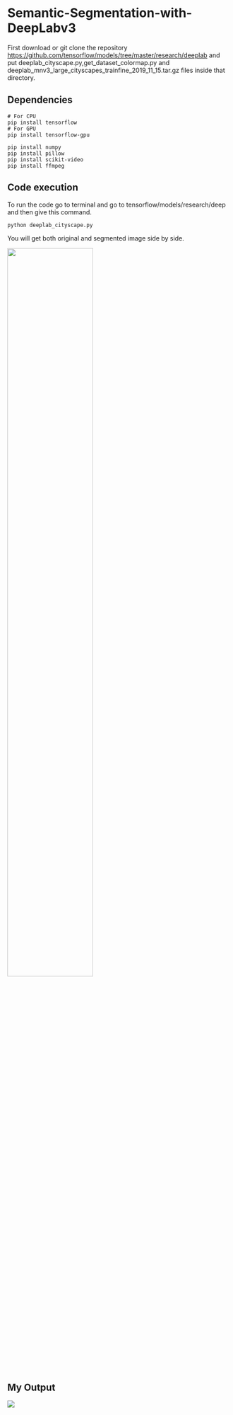 # Semantic-Segmentation-with-DeepLabv3

First download or git clone the repository https://github.com/tensorflow/models/tree/master/research/deeplab and put 
deeplab_cityscape.py,get_dataset_colormap.py and deeplab_mnv3_large_cityscapes_trainfine_2019_11_15.tar.gz files inside that directory. 
## Dependencies

```# For CPU  ``` <br/>
```pip install tensorflow  ```<br/>
```# For GPU ```<br/>
``` pip install tensorflow-gpu ```<br/>

``` pip install numpy ```<br/>
``` pip install pillow ```<br/>
``` pip install scikit-video ```<br/>
``` pip install ffmpeg ```<br/>


## Code execution
To run the code go to terminal and go to tensorflow/models/research/deep and then give this command.





``` python deeplab_cityscape.py ```

You will get both original and segmented image side by side.


<img src="frame.png" width="62%" height="65%">
<br/>























##  My Output








<p align="left">
  <img src="out.gif.gif" />
</p>
